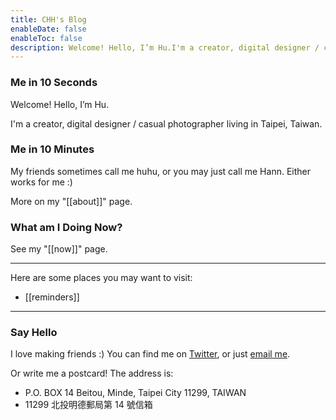```yaml
---
title: CHH's Blog
enableDate: false
enableToc: false
description: Welcome! Hello, I’m Hu.I'm a creator, digital designer / casual photographer living in Taipei, Taiwan.
---
```

 
### Me in 10 Seconds

Welcome! Hello, I’m Hu.

I'm a creator, digital designer / casual photographer living in Taipei, Taiwan. 

### Me in 10 Minutes
My friends sometimes call me huhu, or you may just call me Hann. Either works for me :) 

More on my "[[about]]" page.

### What am I Doing Now?
See my "[[now]]" page.

---

Here are some places you may want to visit:

- [[reminders]]


---
### Say Hello
I love making friends :) You can find me on [Twitter](https://twitter.com/chinghannhu?ref=chinghannhu.com), or just [email me](mailto:hi@chinghannhu.com). 


Or write me a postcard! The address is: 
- P.O. BOX 14 Beitou, Minde, Taipei City 11299, TAIWAN
- 11299 北投明德郵局第 14 號信箱 